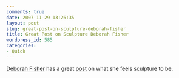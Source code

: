 ```yaml
---
comments: true
date: 2007-11-29 13:26:35
layout: post
slug: great-post-on-sculpture-deborah-fisher
title: Great Post on Sculpture Deborah Fisher
wordpress_id: 585
categories:
- Quick
---
```


[Deborah Fisher](http://deborahfisher.blogspot.com) has a great [post](http://deborahfisher.blogspot.com/2007/11/sculpture-as-intellectual-burden-and.html) on what she feels sculpture to be. 
